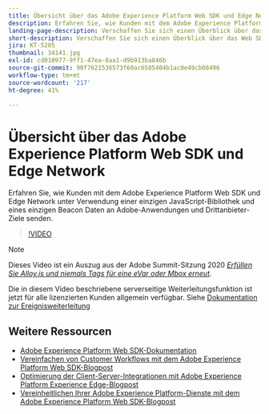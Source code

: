 ```yaml
---
title: Übersicht über das Adobe Experience Platform Web SDK und Edge Network
description: Erfahren Sie, wie Kunden mit dem Adobe Experience Platform Web SDK und Edge Network unter Verwendung einer einzigen JavaScript-Bibliothek und eines einzigen Beacon Daten an Adobe-Anwendungen und Drittanbieter-Ziele senden.
landing-page-description: Verschaffen Sie sich einen Überblick über das Web SDK und Edge Network.
short-description: Verschaffen Sie sich einen Überblick über das Web SDK und Edge Network.
jira: KT-5205
thumbnail: 34141.jpg
exl-id: cd010977-9ff1-47ea-8aa1-d9b913ba846b
source-git-commit: 90f7621536573f60ac6585404b1ac0e49cb08496
workflow-type: tm+mt
source-wordcount: '217'
ht-degree: 41%

---
```


# Übersicht über das Adobe Experience Platform Web SDK und Edge Network

Erfahren Sie, wie Kunden mit dem Adobe Experience Platform Web SDK und Edge Network unter Verwendung einer einzigen JavaScript-Bibliothek und eines einzigen Beacon Daten an Adobe-Anwendungen und Drittanbieter-Ziele senden.

>[!VIDEO](https://video.tv.adobe.com/v/34141?quality=12&learn=on)

>[!NOTE]
>
>Dieses Video ist ein Auszug aus der Adobe Summit-Sitzung 2020 *[Erfüllen Sie Alloy.js und niemals Tags für eine eVar oder Mbox erneut](https://business.adobe.com/summit/2020/with-alloy-js-never-tag-for-an-evar-or-mbox-again.html)*.
>
>Die in diesem Video beschriebene serverseitige Weiterleitungsfunktion ist jetzt für alle lizenzierten Kunden allgemein verfügbar. Siehe [Dokumentation zur Ereignisweiterleitung](https://experienceleague.adobe.com/docs/experience-platform/tags/event-forwarding/overview.html)

## Weitere Ressourcen

* [Adobe Experience Platform Web SDK-Dokumentation](https://experienceleague.adobe.com/docs/experience-platform/edge/home.html?lang=de)
* [Vereinfachen von Customer Workflows mit dem Adobe Experience Platform Web SDK-Blogpost](https://medium.com/adobetech/simplifying-customer-workflows-with-adobe-experience-platform-web-sdk-4e54fe134f4a)
* [Optimierung der Client-Server-Integrationen mit Adobe Experience Platform Experience Edge-Blogpost](https://medium.com/adobetech/streamlining-client-server-integrations-with-adobe-experience-platform-experience-edge-1caaef887172)
* [Vereinheitlichen Ihrer Adobe Experience Platform-Dienste mit dem Adobe Experience Platform Web SDK-Blogpost](https://medium.com/adobetech/unify-your-adobe-experience-platform-services-with-adobe-experience-platform-web-sdk-75cf6851a9fc)
